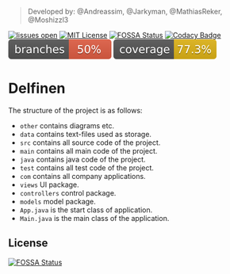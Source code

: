 > Developed by: @Andreassim, @Jarkyman, @MathiasReker, @Moshizzl3

[![Iissues open][issues-shield]][issues-url]
[![MIT License][license-shield]][license-url]
[![FOSSA Status][fossa-shield]][fossa-url]
[![Codacy Badge][codacy-shield]][codacy-url]
[![Coverage][coverage-shield]][coverage-url]
[![Branch Coverage][branch-coverage-shield]][coverage-url]

# Delfinen

The structure of the project is as follows:

*   `other` contains diagrams etc.
*   `data` contains text-files used as storage.
*   `src` contains all source code of the project.
*   `main` contains all main code of the project.
*   `java` contains java code of the project.
*   `test` contains all test code of the project.
*   `com` contains all company applications.
*   `views` UI package.
*   `controllers` control package.
*   `models` model package.
*   `App.java` is the start class of application.
*   `Main.java` is the main class of the application.

## License

[![FOSSA Status][fossa-large]][fossa-badge]

[license-shield]: https://img.shields.io/github/license/MathiasReker/Delfinen.svg

[license-url]: https://github.com/MathiasReker/Delfinen/blob/develop/LICENSE

[codacy-shield]: https://app.codacy.com/project/badge/Grade/3b61eb66958f421b9b4fdc64a700632b

[codacy-url]: https://www.codacy.com/gh/MathiasReker/Delfinen/dashboard?utm_source=github.com&amp;utm_medium=referral&amp;utm_content=MathiasReker/Delfinen&amp;utm_campaign=Badge_Grade

[fossa-shield]: https://app.fossa.com/api/projects/git%2Bgithub.com%2FMathiasReker%2FDelfinen.svg?type=shield

[fossa-url]: https://app.fossa.com/projects/git%2Bgithub.com%2FMathiasReker%2FDelfinen?ref=badge_shield

[fossa-large]: https://app.fossa.com/api/projects/git%2Bgithub.com%2FMathiasReker%2FDelfinen.svg?type=large

[fossa-badge]: https://app.fossa.com/projects/git%2Bgithub.com%2FMathiasReker%2FDelfinen?ref=badge_large

[coverage-shield]: https://github.com/MathiasReker/Delfinen/blob/develop/.github/badges/branches.svg

[branch-coverage-shield]: https://github.com/MathiasReker/Delfinen/blob/develop/.github/badges/jacoco.svg

[coverage-url]: https://github.com/MathiasReker/Delfinen/actions/workflows/jacoco.yml

[issues-shield]: https://img.shields.io/github/issues/MathiasReker/Delfinen

[issues-url]: https://github.com/MathiasReker/Delfinen/issues
